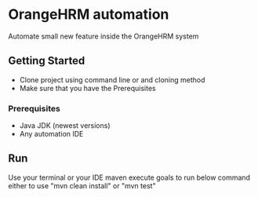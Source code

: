 # OrangeHRM automation

Automate small new feature inside the OrangeHRM system


## Getting Started

 - Clone project using command line or and cloning method 
 - Make sure that you have the Prerequisites 
### Prerequisites

- Java JDK (newest versions)
- Any automation IDE


## Run
Use your terminal or your IDE maven execute goals to run below command 
either to use "mvn clean install" or "mvn test"

